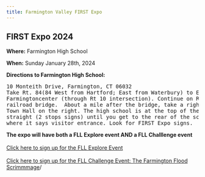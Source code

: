 ```yaml
---
title: Farmington Valley FIRST Expo
---
```


## **FIRST Expo 2024**

<p><strong>Where:</strong> Farmington High School</p>
<p><strong>When:</strong> Sunday January 28th, 2024</p>
<strong>Directions to Farmington High School:</strong>
<br>
<pre>10 Monteith Drive, Farmington, CT 06032
Take Rt. 84(84 West from Hartford; East from Waterbury) to Exit 39. Proceed straight onto Route 4 West through
Farmingtoncenter (through Rt 10 intersection). Continue on Route 4 West approximately 3 miles. Pass under a
railroad bridge.  About a mile after the bridge, take a right onto Monteith Drive (light) you will see the
Town Hall on the right. The high school is at the top of the hill.  Stay to left at top of hill and continue
straight (2 stops signs) until you get to the rear of the school  Park in any available space and enter
where it says visitor entrance. Look for FIRST Expo signs.</pre>

<strong>The expo will have both a FLL Explore event AND a FLL Challlenge event</strong>
<img scr= "/assets/img/ExpoSchedule.png">
<br>
<br>
<a href="">Click here to sign up for the FLL Explore Event</a>
<br>
<br>
<a href="">Click here to sign up for the FLL Challenge Event: The Farmington Flood Scrimmmage</a>/
